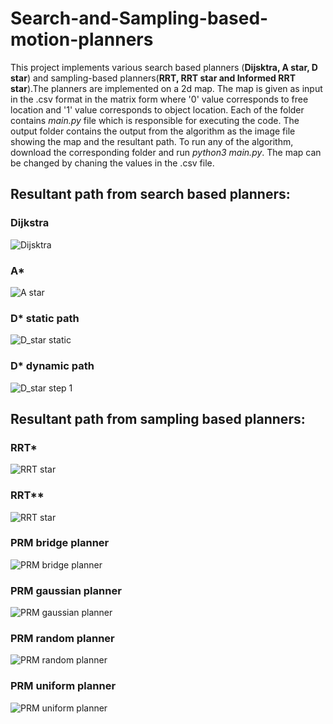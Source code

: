 # Search-and-Sampling-based-motion-planners
This project implements various search based planners (**Dijsktra, A star, D star**) and sampling-based planners(**RRT, RRT star and Informed RRT star**).The planners are
implemented on a 2d map. The map is given as input in the .csv format in the matrix form where '0' value corresponds to free location and '1' value 
corresponds to object location. Each of the folder contains *main.py* file which is responsible for executing the code. The output folder contains the output from the algorithm
as the image file showing the map and the resultant path. To run any of the algorithm, download the corresponding folder and run 
*python3 main.py*. The map can be changed by chaning the values in the .csv file. 

## Resultant path from search based planners:
### Dijkstra
![Dijsktra](Astar_dijsktra/output/dijsktra.png)
### A*
![A star](Astar_dijsktra/output/Astar.png)
### D* static path
![D_star static](D_star/output/Dstar_static.png)
### D* dynamic path
![D_star step 1](D_star/output/Dstar_dyn1.png)
## Resultant path from sampling based planners:
### RRT*
![RRT star](RRT_RRTstar/output/RRT.png)
### RRT**
![RRT star](RRT_RRTstar/output/RRT_star.png)
### PRM bridge planner
![PRM bridge planner](PRM_Planners/output/bridge.png)
### PRM gaussian planner
![PRM gaussian planner](PRM_Planners/output/gaussian.png)
### PRM random planner
![PRM random planner](PRM_Planners/output/random.png)
### PRM uniform planner
![PRM uniform planner](PRM_Planners/output/uniform.png)
